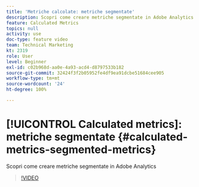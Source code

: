 ```yaml
---
title: 'Metriche calcolate: metriche segmentate'
description: Scopri come creare metriche segmentate in Adobe Analytics
feature: Calculated Metrics
topics: null
activity: use
doc-type: feature video
team: Technical Marketing
kt: 2319
role: User
level: Beginner
exl-id: c02b968d-aa0e-4a93-acd4-d8797533b182
source-git-commit: 32424f3f2b05952fe4df9ea91dcbe51684cee905
workflow-type: tm+mt
source-wordcount: '24'
ht-degree: 100%

---
```


# [!UICONTROL Calculated metrics]: metriche segmentate {#calculated-metrics-segmented-metrics}

Scopri come creare metriche segmentate in Adobe Analytics

>[!VIDEO](https://video.tv.adobe.com/v/25409/?quality=12)
